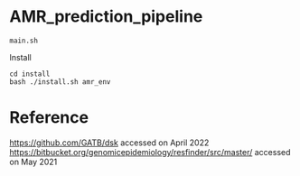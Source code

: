 # AMR_prediction_pipeline

```
main.sh
```



Install

```
cd install
bash ./install.sh amr_env
```





# Reference
https://github.com/GATB/dsk accessed on April 2022
https://bitbucket.org/genomicepidemiology/resfinder/src/master/ accessed on May 2021
